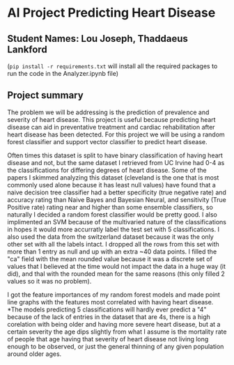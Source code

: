# AI Project Predicting Heart Disease
## Student Names: Lou Joseph,  Thaddaeus Lankford

(`pip install -r requirements.txt` will install all the required packages to run the code in the Analyzer.ipynb file)

## Project summary
The problem we will be addressing is the prediction of prevalence and severity of heart disease. This project is useful because predicting heart disease can aid in preventative treatment and cardiac rehabilitation after heart disease has been detected. For this project we will be using a random forest classifier and support vector classifier to predict heart disease.

Often times this dataset is split to have binary classification of having heart disease and not, but the same dataset I retrieved from UC Irvine had 0-4 as the classifications for differing degrees of heart disease. Some of the papers I skimmed analyzing this dataset (cleveland is the one that is most commonly used alone because it has least null values) have found that a naive decision tree classifier had a better specificity (true
negative rate) and accuracy rating than Naive Bayes and Bayesian Neural, and sensitivity (True
Positive rate) rating near and higher than some ensemble classifiers, so naturally I decided a random forest classifier would be pretty good. 
I also implimented an SVM because of the multivaried nature of the classifications in hopes it would more accurratly label the test set with 5 classifications.
I also used the data from the switzerland dataset because it was the only other set with all the labels intact. I dropped all the rows from this set with more than 1 entry as null and up with an extra ~40 data points. I filled the "ca" field with the mean rounded value because it was a discrete set of values that I believed at the time would not impact the data in a huge way (it did), and thal with the rounded mean for the same reasons (this only filled 2 values so it was no problem).

I got the feature importances of my random forest models and made point line graphs with the features most correlated with having heart disease.
*The models predicting 5 classifications will hardly ever predict a "4" because of the lack of entries in the dataset that are 4s, there is a high corelation with being older and having more severe heart disease, but at a certain severity the age dips slightly from what I assume is the mortality rate of people that age having that severity of heart disease not living long enough to be observed, or just the general thinning of any given population around older ages.
